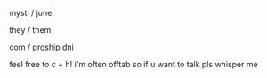 mysti / june

they / them

com / proship dni

feel free to c + h! i'm often offtab so if u want to talk pls whisper me
